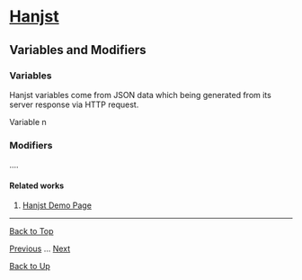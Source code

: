 # [Hanjst](/hanjst/index)
## Variables and Modifiers
### Variables

Hanjst variables come from JSON data which being generated from its server response via HTTP request.

Variable n


### Modifiers
....


#### Related works

1. [Hanjst Demo Page](https://ufqi.com/dev/hanjst/)


----
[Back to Top](/hanjst/hanjst-variable)

[Previous](./hanjst-syntax) ... [Next](./hanjst-function)

[Back to Up](/hanjst/index)

<!--stackedit_data:
eyJoaXN0b3J5IjpbLTc2ODIxMjIwLDEzMTQxMzU0NjQsODUxMD
Q4NjEzXX0=
-->